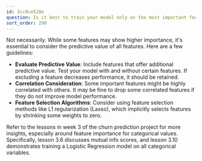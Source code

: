```yaml
---
id: 3cc0ce528e
question: Is it best to train your model only on the most important features?
sort_order: 290
---
```


Not necessarily. While some features may show higher importance, it's essential to consider the predictive value of all features. Here are a few guidelines:

- **Evaluate Predictive Value**: Include features that offer additional predictive value. Test your model with and without certain features. If excluding a feature decreases performance, it should be retained.
- **Correlation Consideration**: Some important features might be highly correlated with others. It may be fine to drop some correlated features if they do not improve model performance.
- **Feature Selection Algorithms**: Consider using feature selection methods like L1 regularization (Lasso), which implicitly selects features by shrinking some weights to zero.

Refer to the lessons in week 3 of the churn prediction project for more insights, especially around feature importance for categorical values. Specifically, lesson 3.6 discusses mutual info scores, and lesson 3.10 demonstrates training a Logistic Regression model on all categorical variables.